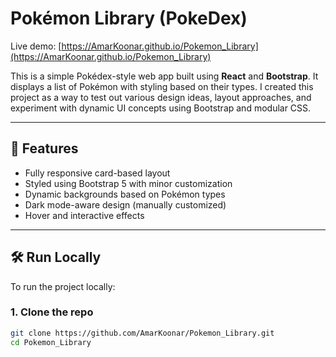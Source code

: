 # Pokémon Library (PokeDex)

Live demo: [https://AmarKoonar.github.io/Pokemon_Library](https://AmarKoonar.github.io/Pokemon_Library)

This is a simple Pokédex-style web app built using **React** and **Bootstrap**. It displays a list of Pokémon with styling based on their types. I created this project as a way to test out various design ideas, layout approaches, and experiment with dynamic UI concepts using Bootstrap and modular CSS.

---

## 🚀 Features

- Fully responsive card-based layout
- Styled using Bootstrap 5 with minor customization
- Dynamic backgrounds based on Pokémon types
- Dark mode-aware design (manually customized)
- Hover and interactive effects

---

## 🛠️ Run Locally

To run the project locally:

### 1. Clone the repo

```bash
git clone https://github.com/AmarKoonar/Pokemon_Library.git
cd Pokemon_Library
